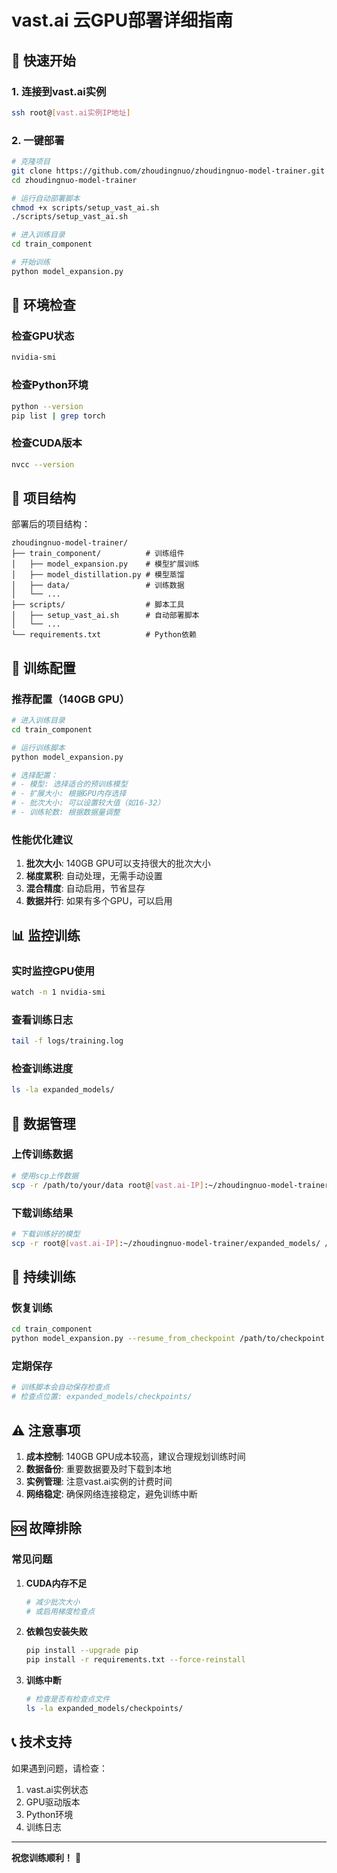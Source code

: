 # vast.ai 云GPU部署详细指南

## 🎯 快速开始

### 1. 连接到vast.ai实例

```bash
ssh root@[vast.ai实例IP地址]
```

### 2. 一键部署

```bash
# 克隆项目
git clone https://github.com/zhoudingnuo/zhoudingnuo-model-trainer.git
cd zhoudingnuo-model-trainer

# 运行自动部署脚本
chmod +x scripts/setup_vast_ai.sh
./scripts/setup_vast_ai.sh

# 进入训练目录
cd train_component

# 开始训练
python model_expansion.py
```

## 🔧 环境检查

### 检查GPU状态
```bash
nvidia-smi
```

### 检查Python环境
```bash
python --version
pip list | grep torch
```

### 检查CUDA版本
```bash
nvcc --version
```

## 📁 项目结构

部署后的项目结构：
```
zhoudingnuo-model-trainer/
├── train_component/          # 训练组件
│   ├── model_expansion.py    # 模型扩展训练
│   ├── model_distillation.py # 模型蒸馏
│   ├── data/                 # 训练数据
│   └── ...
├── scripts/                  # 脚本工具
│   ├── setup_vast_ai.sh      # 自动部署脚本
│   └── ...
└── requirements.txt          # Python依赖
```

## 🚀 训练配置

### 推荐配置（140GB GPU）

```bash
# 进入训练目录
cd train_component

# 运行训练脚本
python model_expansion.py

# 选择配置：
# - 模型: 选择适合的预训练模型
# - 扩展大小: 根据GPU内存选择
# - 批次大小: 可以设置较大值（如16-32）
# - 训练轮数: 根据数据量调整
```

### 性能优化建议

1. **批次大小**: 140GB GPU可以支持很大的批次大小
2. **梯度累积**: 自动处理，无需手动设置
3. **混合精度**: 自动启用，节省显存
4. **数据并行**: 如果有多个GPU，可以启用

## 📊 监控训练

### 实时监控GPU使用
```bash
watch -n 1 nvidia-smi
```

### 查看训练日志
```bash
tail -f logs/training.log
```

### 检查训练进度
```bash
ls -la expanded_models/
```

## 💾 数据管理

### 上传训练数据
```bash
# 使用scp上传数据
scp -r /path/to/your/data root@[vast.ai-IP]:~/zhoudingnuo-model-trainer/train_component/data/
```

### 下载训练结果
```bash
# 下载训练好的模型
scp -r root@[vast.ai-IP]:~/zhoudingnuo-model-trainer/expanded_models/ /local/path/
```

## 🔄 持续训练

### 恢复训练
```bash
cd train_component
python model_expansion.py --resume_from_checkpoint /path/to/checkpoint
```

### 定期保存
```bash
# 训练脚本会自动保存检查点
# 检查点位置: expanded_models/checkpoints/
```

## ⚠️ 注意事项

1. **成本控制**: 140GB GPU成本较高，建议合理规划训练时间
2. **数据备份**: 重要数据要及时下载到本地
3. **实例管理**: 注意vast.ai实例的计费时间
4. **网络稳定**: 确保网络连接稳定，避免训练中断

## 🆘 故障排除

### 常见问题

1. **CUDA内存不足**
   ```bash
   # 减少批次大小
   # 或启用梯度检查点
   ```

2. **依赖包安装失败**
   ```bash
   pip install --upgrade pip
   pip install -r requirements.txt --force-reinstall
   ```

3. **训练中断**
   ```bash
   # 检查是否有检查点文件
   ls -la expanded_models/checkpoints/
   ```

## 📞 技术支持

如果遇到问题，请检查：
1. vast.ai实例状态
2. GPU驱动版本
3. Python环境
4. 训练日志

---

**祝您训练顺利！** 🎉 
